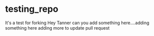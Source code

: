 # testing_repo
It's a test for forking
Hey Tanner can you add something here....adding something here
adding more to update pull request
